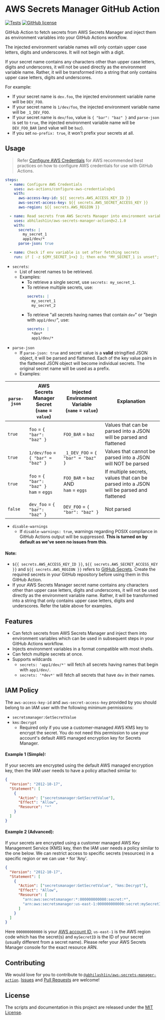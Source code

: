 # AWS Secrets Manager GitHub Action

[![Tests](https://github.com/abhilash1in/aws-secrets-manager-action/actions/workflows/tests.yml/badge.svg)](https://github.com/abhilash1in/aws-secrets-manager-action/actions/workflows/tests.yml)
[![GitHub license](https://img.shields.io/badge/license-MIT-blue.svg)](https://github.com/abhilash1in/aws-secrets-manager-action/blob/master/LICENSE)

GitHub Action to fetch secrets from AWS Secrets Manager and inject them as environment variables into your GitHub Actions workflow.

The injected environment variable names will only contain upper case letters, digits and underscores. It will not begin with a digit.

If your secret name contains any characters other than upper case letters, digits and underscores, it will not be used directly as the environment variable name. Rather, it will be transformed into a string that only contains upper case letters, digits and underscores.

For example:

- If your secret name is `dev.foo`, the injected environment variable name will be `DEV_FOO`.
- If your secret name is `1/dev/foo`, the injected environment variable name will be `_1_DEV_FOO`.
- If your secret name is `dev/foo`, value is `{ "bar": "baz" }` and `parse-json` is set to `true`, the injected environment variable name will be `DEV_FOO_BAR` (and value will be `baz`).
- If you set `no-prefix: true`, it won't prefix your secrets at all.

## Usage

> Refer [Configure AWS Credentials](https://github.com/aws-actions/configure-aws-credentials) for AWS recommended best practices on how to configure AWS credentials for use with GitHub Actions.

```yaml
steps:
  - name: Configure AWS Credentials
    uses: aws-actions/configure-aws-credentials@v1
    with:
      aws-access-key-id: ${{ secrets.AWS_ACCESS_KEY_ID }}
      aws-secret-access-key: ${{ secrets.AWS_SECRET_ACCESS_KEY }}
      aws-region: ${{ secrets.AWS_REGION }}

  - name: Read secrets from AWS Secrets Manager into environment variables
    uses: abhilash1in/aws-secrets-manager-action@v2.1.0
    with:
      secrets: |
        my_secret_1
        app1/dev/*
      parse-json: true

  - name: Check if env variable is set after fetching secrets
    run: if [ -z ${MY_SECRET_1+x} ]; then echo "MY_SECRET_1 is unset"; else echo "MY_SECRET_1 is set to '$MY_SECRET_1'"; fi
```

- `secrets`:
  - List of secret names to be retrieved.
  - Examples:
    - To retrieve a single secret, use `secrets: my_secret_1`.
    - To retrieve multiple secrets, use:
      ```yaml
      secrets: |
        my_secret_1
        my_secret_2
      ```
    - To retrieve "all secrets having names that contain `dev`" or "begin with `app1/dev/`", use:
      ```yaml
      secrets: |
        *dev*
        app1/dev/*
      ```
- `parse-json`
  - If `parse-json: true` and secret value is a **valid** stringified JSON object, it will be parsed and flattened. Each of the key value pairs in the flattened JSON object will become individual secrets. The original secret name will be used as a prefix.
  - Examples:

| `parse-json` | AWS Secrets Manager Secret<br>(`name` = `value`) | Injected Environment Variable<br>(`name` = `value`) | Explanation                                                                             |
| ------------ | ------------------------------------------------ | --------------------------------------------------- | --------------------------------------------------------------------------------------- |
| `true`       | `foo` = `{ "bar": "baz" }`                       | `FOO_BAR` = `baz`                                   | Values that can be parsed into a JSON will be parsed and flattened                      |
| `true`       | `1/dev/foo` = `{ "bar" = "baz" }`                | `_1_DEV_FOO` = `{ "bar" = "baz" }`                  | Values that cannot be parsed into a JSON will NOT be parsed                             |
| `true`       | `foo` = `{ "bar": "baz" }`<br>`ham` = `eggs`     | `FOO_BAR` = `baz` AND<br>`ham` = `eggs`             | If multiple secrets, values that can be parsed into a JSON will be parsed and flattened |
| `false`      | `dev_foo` = `{ "bar": "baz" }`                   | `DEV_FOO` = `{ "bar": "baz" }`                      | Not parsed                                                                              |

- `disable-warnings`
  - If `disable-warnings: true`, warnings regarding POSIX compliance in GitHub Actions output will be suppressed. **This is turned on by default as we've seen no issues from this**.

#### Note:

- `${{ secrets.AWS_ACCESS_KEY_ID }}`, `${{ secrets.AWS_SECRET_ACCESS_KEY }}` and `${{ secrets.AWS_REGION }}` refers to [GitHub Secrets](https://help.github.com/en/actions/configuring-and-managing-workflows/creating-and-storing-encrypted-secrets). Create the required secrets in your GitHub repository before using them in this GitHub Action.
- If your AWS Secrets Manager secret name contains any characters other than upper case letters, digits and underscores, it will not be used directly as the environment variable name. Rather, it will be transformed into a string that only contains upper case letters, digits and underscores. Refer the table above for examples.

## Features

- Can fetch secrets from AWS Secrets Manager and inject them into environment variables which can be used in subsequent steps in your GitHub Actions workflow.
- Injects environment variables in a format compatible with most shells.
- Can fetch multiple secrets at once.
- Supports wildcards
  - `secrets: 'app1/dev/*'` will fetch all secrets having names that begin with `app1/dev/`.
  - `secrets: '*dev*'` will fetch all secrets that have `dev` in their names.

## IAM Policy

The `aws-access-key-id` and `aws-secret-access-key` provided by you should belong to an IAM user with the following minimum permissions:

- `secretsmanager:GetSecretValue`
- `kms:Decrypt`
  - Required only if you use a customer-managed AWS KMS key to encrypt the secret. You do not need this permission to use your account's default AWS managed encryption key for Secrets Manager.

#### Example 1 (Simple):

If your secrets are encrypted using the default AWS managed encryption key, then the IAM user needs to have a policy attached similar to:

```json
{
  "Version": "2012-10-17",
  "Statement": [
    {
      "Action": ["secretsmanager:GetSecretValue"],
      "Effect": "Allow",
      "Resource": "*"
    }
  ]
}
```

#### Example 2 (Advanced):

If your secrets are encrypted using a customer managed AWS Key Management Service (KMS) key, then the IAM user needs a policy similar to the one below. We can restrict access to specific secrets (resources) in a specific region or we can use `*` for 'Any'.

```json
{
  "Version": "2012-10-17",
  "Statement": [
    {
      "Action": ["secretsmanager:GetSecretValue", "kms:Decrypt"],
      "Effect": "Allow",
      "Resource": [
        "arn:aws:secretsmanager:*:000000000000:secret:*",
        "arn:aws:secretsmanager:us-east-1:000000000000:secret:mySecretID"
      ]
    }
  ]
}
```

Here `000000000000` is your [AWS account ID](https://console.aws.amazon.com/billing/home?#/account), `us-east-1` is the AWS region code which has the secret(s) and `mySecretID` is the ID of your secret (usually different from a secret name). Please refer your AWS Secrets Manager console for the exact resource ARN.

## Contributing

We would love for you to contribute to [`@abhilash1in/aws-secrets-manager-action`](https://github.com/abhilash1in/aws-secrets-manager-action). [Issues](https://github.com/abhilash1in/aws-secrets-manager-action/issues) and [Pull Requests](https://github.com/abhilash1in/aws-secrets-manager-action/pulls) are welcome!

## License

The scripts and documentation in this project are released under the [MIT License](https://github.com/abhilash1in/aws-secrets-manager-action/blob/master/LICENSE).
